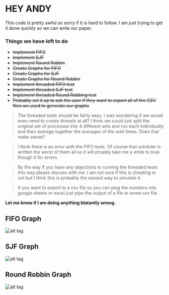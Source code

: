 # HEY ANDY

This code is pretty awful so sorry if it is hard to follow. I am just trying to get it done quickly so we can write our paper.

### Things we have left to do
- ~~Implement FIFO~~
- ~~Implement SJF~~
- ~~Implement Round Robbin~~
- ~~Create Graphs for FIFO~~
- ~~Create Graphs for SJF~~
- ~~Create Graphs for Round Robbin~~
- ~~Implement threaded FIFO test~~
- ~~Implement threaded SJF test~~
- ~~Implement threaded Round Robbing test~~
- ~~Probably set it up to ask the user if they want to export all of the CSV files we used to generate our graphs~~

> The threaded tests should be fairly easy. I was wondering if we would even need to create threads at all? I think we could just split the original set of processes into 4 different sets and run each individually and then average together the averages of the wait times. Does that make sense? 

> I think there is an error with the FIFO tests. Of course that schduler is written the worst of them all so it will proably take me a while to look though it for errors.

> By the way if you have any objections to running the threaded tests this way please discuss with me. I am not sure if this is cheating or not but I think this is probably the easiest way to simulate it.

> If you want to export to a csv file so you can plug the numbers into google sheets or excel just pipe the output of a file to some csv file.


**Let me know if I am doing anything blatantly wrong.**

## FIFO Graph
![alt tag](http://i.imgur.com/Akiqo8y.png)

## SJF Graph
![alt tag](http://i.imgur.com/vtQPUNb.png)

## Round Robbin Graph
![alt tag](http://i.imgur.com/ZhlfKx3.png)
